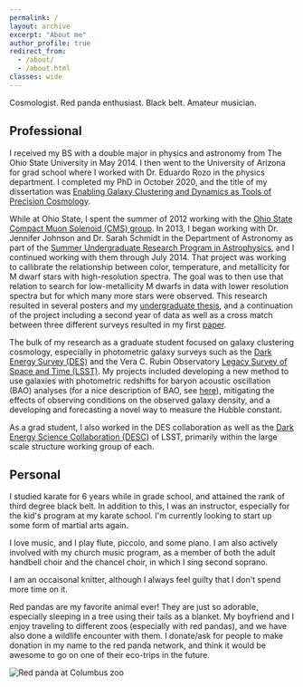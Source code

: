 ```yaml
---
permalink: /
layout: archive
excerpt: "About me"
author_profile: true
redirect_from: 
  - /about/
  - /about.html
classes: wide
---
```

Cosmologist. Red panda enthusiast. Black belt. Amateur musician.

## Professional

I received my BS with a double major in physics and astronomy from The Ohio State University in May 2014. I then went to the University of Arizona for grad school where I worked with Dr. Eduardo Rozo in the physics department. I completed my PhD in October 2020, and the title of my dissertation was [Enabling Galaxy Clustering and Dynamics as Tools of Precision Cosmology](http://hdl.handle.net/10150/650777).

While at Ohio State, I spent the summer of 2012 working with the [Ohio State Compact Muon Solenoid (CMS) group](https://www.asc.ohio-state.edu/physics/cms/). In 2013, I began working with Dr. Jennifer Johnson and Dr. Sarah Schmidt in the Department of Astronomy as part of the [Summer Undergraduate Research Program in Astrophysics](https://astronomy.osu.edu/undergraduates/undergraduate-research/surp), and I continued working with them through July 2014. That project was working to callibrate the relationship between color, temperature, and metallicity for M dwarf stars with high-resolution spectra. The goal was to then use that relation to search for low-metallicity M dwarfs in data with lower resolution spectra but for which many more stars were observed. This research resulted in several posters and my [undergraduate thesis](http://hdl.handle.net/1811/60400), and a continuation of the project including a second year of data as well as a cross match between three different surveys resulted in my first [paper]({{sit.baseurl}}/publication/schmidt-et-al-2016).

The bulk of my research as a graduate student focused on galaxy clustering cosmology, especially in photometric galaxy surveys such as the [Dark Energy Survey (DES)](https://www.darkenergysurvey.org) and the Vera C. Rubin Observatory [Legacy Survey of Space and Time (LSST)](https://www.lsst.org). My projects included developing a new method to use galaxies with photometric redshifts for baryon acoustic oscillation (BAO) analyses (for a nice description of BAO, see [here](http://w.astro.berkeley.edu/~mwhite/bao/)), mitigating the effects of observing conditions on the observed galaxy density, and a developing and forecasting a novel way to measure the Hubble constant.

As a grad student, I also worked in the DES collaboration as well as the [Dark Energy Science Collaboration (DESC)](https://lsstdesc.org) of LSST, primarily within the large scale structure working group of each.


## Personal
I studied karate for 6 years while in grade school, and attained the rank of third degree black belt. In addition to this, I was an instructor, especially for the kid's program at my karate school. I'm currently looking to start up some form of martial arts again.

I love music, and I play flute, piccolo, and some piano. I am also actively involved with my church music program, as a member of both the adult handbell choir and the chancel choir, in which I sing second soprano.

I am an occaisonal knitter, although I always feel guilty that I don't spend more time on it.

Red pandas are my favorite animal ever! They are just so adorable, especially sleeping in a tree using their tails as a blanket. My boyfriend and I enjoy traveling to different zoos (especially with red pandas), and we have also done a wildlife encounter with them. I donate/ask for people to make donation in my name to the red panda network, and think it would be awesome to go on one of their eco-trips in the future.

<img src="../images/red_panda_cbus_zoo_2.jpg" alt="Red panda at Columbus zoo" class="center">
